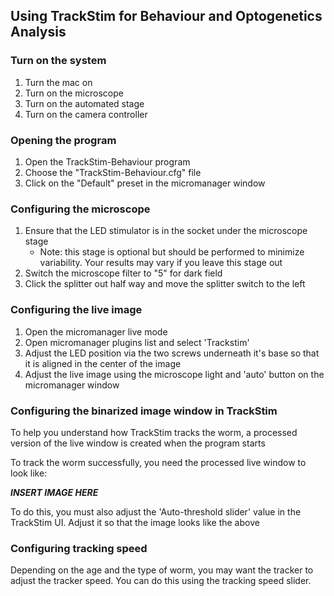 ## Using TrackStim for Behaviour and Optogenetics Analysis

### Turn on the system
1.  Turn the mac on
2.  Turn on the microscope
3.  Turn on the automated stage
4.  Turn on the camera controller

### Opening the program
1.  Open the TrackStim-Behaviour program
2.  Choose the "TrackStim-Behaviour.cfg" file
3.  Click on the "Default" preset in the micromanager window

### Configuring the microscope
1.  Ensure that the LED stimulator is in the socket under the microscope stage
    - Note: this stage is optional but should be performed to minimize variability.  Your results may vary if you leave this stage out
2.  Switch the microscope filter to "5" for dark field
3.  Click the splitter out half way and move the splitter switch to the left

### Configuring the live image
1.  Open the micromanager live mode
2.  Open micromanager plugins list and select 'Trackstim'
3.  Adjust the LED position via the two screws underneath it's base so that it is aligned in the center of the image
4.  Adjust the live image using the microscope light and 'auto' button on the micromanager window

### Configuring the binarized image window in TrackStim
To help you understand how TrackStim tracks the worm, a processed version of the live window is created when the program starts

To track the worm successfully, you need the processed live window to look like:

***INSERT IMAGE HERE***

To do this, you must also adjust the 'Auto-threshold slider' value in the TrackStim UI.  Adjust it so that the image looks like the above


### Configuring tracking speed
Depending on the age and the type of worm, you may want the tracker to adjust the tracker speed.  You can do this using the tracking speed slider.
